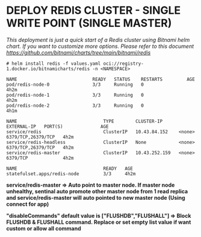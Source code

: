 # DEPLOY REDIS CLUSTER - SINGLE WRITE POINT (SINGLE MASTER)
*This deployment is just a quick start of a Redis cluster using Bitnami helm chart. If you want to customize more options. Please refer to this document https://github.com/bitnami/charts/tree/main/bitnami/redis*

```
# helm install redis -f values.yaml oci://registry-1.docker.io/bitnamicharts/redis -n <NAMESPACE>
```

```
NAME                            READY   STATUS    RESTARTS         AGE
pod/redis-node-0                3/3     Running   0                4h2m
pod/redis-node-1                3/3     Running   0                4h2m
pod/redis-node-2                3/3     Running   0                4h1m

NAME                                TYPE        CLUSTER-IP      EXTERNAL-IP   PORT(S)              AGE
service/redis                       ClusterIP   10.43.84.152    <none>        6379/TCP,26379/TCP   4h2m
service/redis-headless              ClusterIP   None            <none>        6379/TCP,26379/TCP   4h2m
service/redis-master                ClusterIP   10.43.252.159   <none>        6379/TCP             4h2m

NAME                                READY   AGE
statefulset.apps/redis-node         3/3     4h2m
```

**service/redis-master ⇒ Auto point to master node. If master node unhealthy, sentinal auto promote other master node from 1 read replica and service/redis-master will auto pointed to new master node (Using connect for app)**

**"disableCommands" default value is ["FLUSHDB","FLUSHALL"] ⇒ Block FLUSHDB & FLUSHALL command. Replace or set empty list value if want custom or allow all command**

